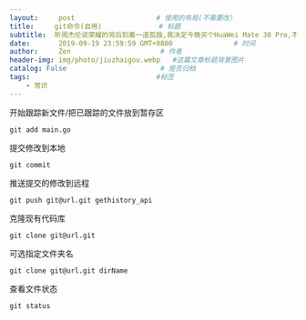 ```yaml
---
layout:     post                    # 使用的布局(不需要改）
title:     git命令(自用)              # 标题
subtitle:  听周杰伦说荣耀的背后刻着一道孤独,我决定今晚买个HuaWei Mate 30 Pro,不知道能不能抢到  #副标题
date:       2019-09-19 23:59:59 GMT+0800               # 时间
author:     Zen                      # 作者
header-img: img/photo/jiuzhaigou.webp   #这篇文章标题背景图片
catalog: False                       # 是否归档
tags:                               #标签
    - 常识
---
```




开始跟踪新文件/把已跟踪的文件放到暂存区
 
`git add main.go`

提交修改到本地
 
`git commit`
 
推送提交的修改到远程
 
`git push git@url.git gethistory_api`
 
克隆现有代码库
 
`git clone git@url.git`
 
可选指定文件夹名
 
`git clone git@url.git dirName`
 
查看文件状态

`git status`